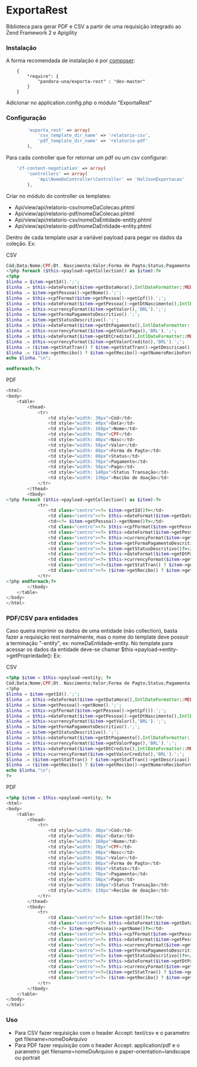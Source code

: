# ExportaRest

Biblioteca para gerar PDF e CSV a partir de uma requisição integrado ao Zend Framework 2 e Apigility

### Instalação

A forma recomendada de instalação é por [composer](https://getcomposer.org/):
```
    {
        "require": {
        	"pandora-una/exporta-rest" : "dev-master"
        }    
    }
```

Adicionar no application.config.php o módulo "ExportaRest"

### Configuração

```php
		'exporta_rest' => array(
			'csv_template_dir_name' => 'relatorio-csv',
			'pdf_template_dir_name' => 'relatorio-pdf'
		),
```

Para cada controller que for retornar um pdf ou um csv configurar:
```php
    'zf-content-negotiation' => array(
        'controllers' => array(
            'Api\NomeDoController\Controller' => 'HalJsonExportacao'
        ),
```

Criar no módulo do controller os templates:

*	Api/view/api/relatorio-csv/nomeDaColecao.phtml
*	Api/view/api/relatorio-pdf/nomeDaColecao.phtml
*   Api/view/api/relatorio-csv/nomeDaEntidade-entity.phtml
*   Api/view/api/relatorio-pdf/nomeDaEntidade-entity.phtml


Dentro de cada template usar a variável payload para pegar os dados da coleção. Ex:

CSV
```php
Cód;Data;Nome;CPF;Dt. Nascimento;Valor;Forma de Pagto;Status;Pagamento;Pago;Dt. Crédito;Valor Crédito;Status Transação;Recibo de doação
<?php foreach ($this->payload->getCollection() as $item):?>
<?php
$linha = $item->getId().';';
$linha .= $this->dateFormat($item->getDataHora(),IntlDateFormatter::MEDIUM).';';
$linha .= $item->getPessoa()->getNome().';';
$linha .= $this->cpfFormat($item->getPessoa()->getCpf()).';';
$linha .= $this->dateFormat($item->getPessoa()->getDtNascimento(),IntlDateFormatter::MEDIUM) .';';
$linha .= $this->currencyFormat($item->getValor(),'BRL').';';
$linha .= $item->getFormaPagamentoDescritivo().';';
$linha .= $item->getStatusDescritivo().';';
$linha .= $this->dateFormat($item->getDtPagamento(),IntlDateFormatter::MEDIUM).';';
$linha .= $this->currencyFormat($item->getValorPago(),'BRL').';';
$linha .= $this->dateFormat($item->getDtCredito(),IntlDateFormatter::MEDIUM).';';
$linha .= $this->currencyFormat($item->getValorCredito(),'BRL').';';
$linha .= ($item->getStatTran() ? $item->getStatTran()->getDescricao() : '').';';
$linha .= ($item->getRecibo() ? $item->getRecibo()->getNumeroReciboFormatado() : '').';';
echo $linha."\n";

endforeach;?>
```


PDF
```php
<html>
<body>
	<table>
		<thead>
			<tr>
				<td style="width: 30px">Cód</td>
				<td style="width: 40px">Data</td>
				<td style="width: 160px">Nome</td>
				<td style="width: 70px">CPF</td>
				<td style="width: 40px">Nasc</td>				
				<td style="width: 50px">Valor</td>
				<td style="width: 80px">Forma de Pagto</td>
				<td style="width: 80px">Status</td>
				<td style="width: 70px">Pagamento</td>
				<td style="width: 50px">Pago</td>
				<td style="width: 140px">Status Transação</td>
				<td style="width: 130px">Recibo de doação</td>
			</tr>
		</thead>
		<tbody>	
<?php foreach ($this->payload->getCollection() as $item):?>
			<tr>
				<td class="centro"><?= $item->getId()?></td>
				<td class="centro"><?= $this->dateFormat($item->getDataHora(),IntlDateFormatter::SHORT)?></td>
				<td><?= $item->getPessoa()->getNome()?></td>
				<td class="centro"><?= $this->cpfFormat($item->getPessoa()->getCpf())?></td>
				<td class="centro"><?= $this->dateFormat($item->getPessoa()->getDtNascimento(),IntlDateFormatter::SHORT)?></td>
				<td class="centro"><?= $this->currencyFormat($item->getValor(),'BRL') ?></td>
				<td class="centro"><?= $item->getFormaPagamentoDescritivo()?></td>
				<td class="centro"><?= $item->getStatusDescritivo()?></td>
				<td class="centro"><?= $this->dateFormat($item->getDtPagamento(),IntlDateFormatter::SHORT)?></td>
				<td class="centro"><?= $this->currencyFormat($item->getValorPago(),'BRL') ?></td>
				<td class="centro"><?=($item->getStatTran() ? $item->getStatTran()->getDescricao() : '')?></td>
				<td class="centro"><?= ($item->getRecibo() ? $item->getRecibo()->getNumeroReciboFormatado() : '')?>
			</tr>
<?php endforeach;?>
		</tbody>
	</table>	
</body>
</html>
```


### PDF/CSV para entidades

Caso queira imprimir os dados de uma entidade (não collection), basta fazer a requisição rest normalmente,
mas o nome do template deve possuir a terminação "-entity", ex: nomeDaEntidade-entity.
No template para acessar os dados da entidade deve-se chamar $this->payload->entity->getPropriedade():
Ex:

CSV
```php
<?php $item = $this->payload->entity; ?>
Cód;Data;Nome;CPF;Dt. Nascimento;Valor;Forma de Pagto;Status;Pagamento;Pago;Dt. Crédito;Valor Crédito;Status Transação;Recibo de doação
<?php
$linha = $item->getId().';';
$linha .= $this->dateFormat($item->getDataHora(),IntlDateFormatter::MEDIUM).';';
$linha .= $item->getPessoa()->getNome().';';
$linha .= $this->cpfFormat($item->getPessoa()->getCpf()).';';
$linha .= $this->dateFormat($item->getPessoa()->getDtNascimento(),IntlDateFormatter::MEDIUM) .';';
$linha .= $this->currencyFormat($item->getValor(),'BRL').';';
$linha .= $item->getFormaPagamentoDescritivo().';';
$linha .= $item->getStatusDescritivo().';';
$linha .= $this->dateFormat($item->getDtPagamento(),IntlDateFormatter::MEDIUM).';';
$linha .= $this->currencyFormat($item->getValorPago(),'BRL').';';
$linha .= $this->dateFormat($item->getDtCredito(),IntlDateFormatter::MEDIUM).';';
$linha .= $this->currencyFormat($item->getValorCredito(),'BRL').';';
$linha .= ($item->getStatTran() ? $item->getStatTran()->getDescricao() : '').';';
$linha .= ($item->getRecibo() ? $item->getRecibo()->getNumeroReciboFormatado() : '').';';
echo $linha."\n";
?>
```


PDF
```php
<?php $item = $this->payload->entity; ?>
<html>
<body>
    <table>
        <thead>
            <tr>
                <td style="width: 30px">Cód</td>
                <td style="width: 40px">Data</td>
                <td style="width: 160px">Nome</td>
                <td style="width: 70px">CPF</td>
                <td style="width: 40px">Nasc</td>               
                <td style="width: 50px">Valor</td>
                <td style="width: 80px">Forma de Pagto</td>
                <td style="width: 80px">Status</td>
                <td style="width: 70px">Pagamento</td>
                <td style="width: 50px">Pago</td>
                <td style="width: 140px">Status Transação</td>
                <td style="width: 130px">Recibo de doação</td>
            </tr>
        </thead>
        <tbody> 
            <tr>
                <td class="centro"><?= $item->getId()?></td>
                <td class="centro"><?= $this->dateFormat($item->getDataHora(),IntlDateFormatter::SHORT)?></td>
                <td><?= $item->getPessoa()->getNome()?></td>
                <td class="centro"><?= $this->cpfFormat($item->getPessoa()->getCpf())?></td>
                <td class="centro"><?= $this->dateFormat($item->getPessoa()->getDtNascimento(),IntlDateFormatter::SHORT)?></td>
                <td class="centro"><?= $this->currencyFormat($item->getValor(),'BRL') ?></td>
                <td class="centro"><?= $item->getFormaPagamentoDescritivo()?></td>
                <td class="centro"><?= $item->getStatusDescritivo()?></td>
                <td class="centro"><?= $this->dateFormat($item->getDtPagamento(),IntlDateFormatter::SHORT)?></td>
                <td class="centro"><?= $this->currencyFormat($item->getValorPago(),'BRL') ?></td>
                <td class="centro"><?=($item->getStatTran() ? $item->getStatTran()->getDescricao() : '')?></td>
                <td class="centro"><?= ($item->getRecibo() ? $item->getRecibo()->getNumeroReciboFormatado() : '')?>
            </tr>
        </tbody>
    </table>    
</body>
</html>
```
 

### Uso

*	Para CSV fazer requisição com o header Accept: text/csv e o parametro get filename=nomeDoArquivo
*	Para PDF fazer requisição com o header Accept: application/pdf e o parametro get filename=nomeDoArquivo e paper-orientation=landscape ou portrait
